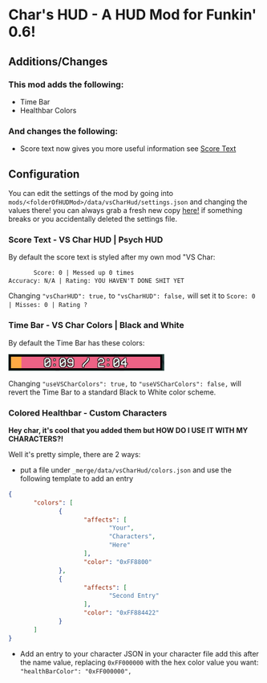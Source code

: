 # Char's HUD - A HUD Mod for Funkin' 0.6!

## Additions/Changes

### This mod adds the following:

- Time Bar
- Healthbar Colors

### And changes the following:

- Score text now gives you more useful information see [Score Text](#score-text---vs-char-hud--psych-hud)

## Configuration

You can edit the settings of the mod by going into `mods/<folderOfHUDMod>/data/vsCharHud/settings.json` and changing the values there!
you can always grab a fresh new copy <a href="https://raw.githubusercontent.com/CharGolden-Games/Funkin-Char-HUD/c0156ed4dab06afefc953b5d7461499dc56c0cc5/data/vsCharHud/settings.json?token=GHSAT0AAAAAAC6B6ETYVFAQMIMEJHFSNVLSZ7LL7OQ" download="settings.json"> here!</a> if something breaks or you accidentally deleted the settings file.

### Score Text - VS Char HUD | Psych HUD

By default the score text is styled after my own mod "VS Char:

```
       Score: 0 | Messed up 0 times
Accuracy: N/A | Rating: YOU HAVEN'T DONE SHIT YET
```

Changing `"vsCharHUD": true,` to `"vsCharHUD": false,` will set it to `Score: 0 | Misses: 0 | Rating ?`

### Time Bar - VS Char Colors | Black and White

By default the Time Bar has these colors:

![](docs/timeBar.png)

Changing `"useVSCharColors": true,` to `"useVSCharColors": false,` will revert the Time Bar to a standard Black to White color scheme.

### Colored Healthbar - Custom Characters

**Hey char, it's cool that you added them but HOW DO I USE IT WITH MY CHARACTERS?!**

Well it's pretty simple, there are 2 ways:

- put a file under `_merge/data/vsCharHud/colors.json` and use the following template to add an entry
```json
{
       "colors": [
              {
                     "affects": [
                            "Your",
                            "Characters",
                            "Here"
                     ],
                     "color": "0xFF8800"
              },
              {
                     "affects": [
                            "Second Entry"
                     ],
                     "color": "0xFF884422"
              }
       ]
}
```

- Add an entry to your character JSON
in your character file add this after the name value, replacing `0xFF000000` with the hex color value you want:
`"healthBarColor": "0xFF000000",`
